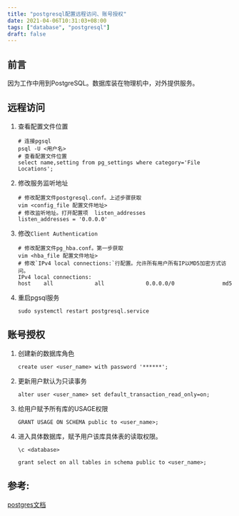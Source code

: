 ```yaml
---
title: "postgresql配置远程访问、账号授权"
date: 2021-04-06T10:31:03+08:00
tags: ["database", "postgresql"]
draft: false
---
```


## 前言

因为工作中用到PostgreSQL。数据库装在物理机中，对外提供服务。



## 远程访问

1. 查看配置文件位置

   ```shell
   # 连接pgsql
   psql -U <用户名>
   # 查看配置文件位置
   select name,setting from pg_settings where category='File Locations';
   ```

2. 修改服务监听地址

   ```shell
   # 修改配置文件postgresql.conf。上述步骤获取
   vim <config_file 配置文件地址>
   # 修改监听地址。打开配置项  listen_addresses
   listen_addresses = '0.0.0.0'
   ```

3. 修改`Client Authentication`

   ```shell
   # 修改配置文件pg_hba.conf。第一步获取
   vim <hba_file 配置文件地址>
   # 修改`IPv4 local connections:`行配置。允许所有用户所有IP以MD5加密方式访问。
   IPv4 local connections:
   host    all             all             0.0.0.0/0               md5
   ```

4. 重启pgsql服务

   `sudo systemctl restart postgresql.service`



## 账号授权

1. 创建新的数据库角色

   `create user <user_name> with password '******';`

2. 更新用户默认为只读事务

   `alter user <user_name> set default_transaction_read_only=on;`

3. 给用户赋予所有库的USAGE权限

   `GRANT USAGE ON SCHEMA public to <user_name>;`

4. 进入具体数据库，赋予用户该库具体表的读取权限。

   `\c <database>`

   `grant select on all tables in schema public to <user_name>;`



## 参考:

[postgres文档](http://postgres.cn/docs/12/sql-grant.html)